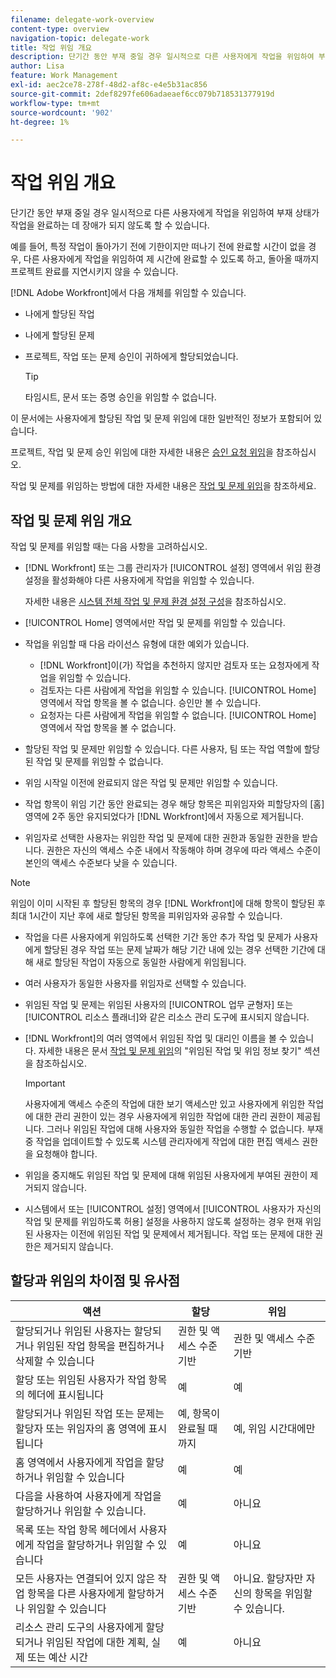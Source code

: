 ```yaml
---
filename: delegate-work-overview
content-type: overview
navigation-topic: delegate-work
title: 작업 위임 개요
description: 단기간 동안 부재 중일 경우 일시적으로 다른 사용자에게 작업을 위임하여 부재 상태가 작업을 완료하는 데 장애가 되지 않도록 할 수 있습니다.
author: Lisa
feature: Work Management
exl-id: aec2ce78-278f-48d2-af8c-e4e5b31ac856
source-git-commit: 2def8297fe606adaeaef6cc079b718531377919d
workflow-type: tm+mt
source-wordcount: '902'
ht-degree: 1%

---
```


# 작업 위임 개요

단기간 동안 부재 중일 경우 일시적으로 다른 사용자에게 작업을 위임하여 부재 상태가 작업을 완료하는 데 장애가 되지 않도록 할 수 있습니다.

예를 들어, 특정 작업이 돌아가기 전에 기한이지만 떠나기 전에 완료할 시간이 없을 경우, 다른 사용자에게 작업을 위임하여 제 시간에 완료할 수 있도록 하고, 돌아올 때까지 프로젝트 완료를 지연시키지 않을 수 있습니다.

[!DNL Adobe Workfront]에서 다음 개체를 위임할 수 있습니다.

<!--
  <li data-mc-conditions="QuicksilverOrClassic.Draft mode"> <p>Projects where you are designated as the Project Owner (not yet, not for the MVP)</p> </li>
  -->

* 나에게 할당된 작업
* 나에게 할당된 문제
* 프로젝트, 작업 또는 문제 승인이 귀하에게 할당되었습니다.

  >[!TIP]
  >
  >   타임시트, 문서 또는 증명 승인을 위임할 수 없습니다.


이 문서에는 사용자에게 할당된 작업 및 문제 위임에 대한 일반적인 정보가 포함되어 있습니다.

프로젝트, 작업 및 문제 승인 위임에 대한 자세한 내용은 [승인 요청 위임](../../review-and-approve-work/manage-approvals/delegate-approval-requests.md)을 참조하십시오.

작업 및 문제를 위임하는 방법에 대한 자세한 내용은 [작업 및 문제 위임](../../manage-work/delegate-work/how-to-delegate-work.md)을 참조하세요.

## 작업 및 문제 위임 개요

작업 및 문제를 위임할 때는 다음 사항을 고려하십시오.

* [!DNL Workfront] 또는 그룹 관리자가 [!UICONTROL 설정] 영역에서 위임 환경 설정을 활성화해야 다른 사용자에게 작업을 위임할 수 있습니다.

  자세한 내용은 [시스템 전체 작업 및 문제 환경 설정 구성](../../administration-and-setup/set-up-workfront/configure-system-defaults/set-task-issue-preferences.md)을 참조하십시오.

* [!UICONTROL Home] 영역에서만 작업 및 문제를 위임할 수 있습니다.
* 작업을 위임할 때 다음 라이선스 유형에 대한 예외가 있습니다.

   * [!DNL Workfront]이(가) 작업을 추천하지 않지만 검토자 또는 요청자에게 작업을 위임할 수 있습니다.
   * 검토자는 다른 사람에게 작업을 위임할 수 있습니다. [!UICONTROL Home] 영역에서 작업 항목을 볼 수 없습니다. 승인만 볼 수 있습니다.
   * 요청자는 다른 사람에게 작업을 위임할 수 없습니다. [!UICONTROL Home] 영역에서 작업 항목을 볼 수 없습니다.
* 할당된 작업 및 문제만 위임할 수 있습니다. 다른 사용자, 팀 또는 작업 역할에 할당된 작업 및 문제를 위임할 수 없습니다.
* 위임 시작일 이전에 완료되지 않은 작업 및 문제만 위임할 수 있습니다.
* 작업 항목이 위임 기간 동안 완료되는 경우 해당 항목은 피위임자와 피할당자의 [홈] 영역에 2주 동안 유지되었다가 [!DNL Workfront]에서 자동으로 제거됩니다.
* 위임자로 선택한 사용자는 위임한 작업 및 문제에 대한 권한과 동일한 권한을 받습니다. 권한은 자신의 액세스 수준 내에서 작동해야 하며 경우에 따라 액세스 수준이 본인의 액세스 수준보다 낮을 수 있습니다.

>[!NOTE]
>
>  위임이 이미 시작된 후 할당된 항목의 경우 [!DNL Workfront]에 대해 항목이 할당된 후 최대 1시간이 지난 후에 새로 할당된 항목을 피위임자와 공유할 수 있습니다.

* 작업을 다른 사용자에게 위임하도록 선택한 기간 동안 추가 작업 및 문제가 사용자에게 할당된 경우 작업 또는 문제 날짜가 해당 기간 내에 있는 경우 선택한 기간에 대해 새로 할당된 작업이 자동으로 동일한 사람에게 위임됩니다.
* 여러 사용자가 동일한 사용자를 위임자로 선택할 수 있습니다.
* 위임된 작업 및 문제는 위임된 사용자의 [!UICONTROL 업무 균형자] 또는 [!UICONTROL 리소스 플래너]와 같은 리소스 관리 도구에 표시되지 않습니다.
* [!DNL Workfront]의 여러 영역에서 위임된 작업 및 대리인 이름을 볼 수 있습니다. 자세한 내용은 문서 [작업 및 문제 위임](../delegate-work/how-to-delegate-work.md)의 &quot;위임된 작업 및 위임 정보 찾기&quot; 섹션을 참조하십시오.


  >[!IMPORTANT]
  >
  >  사용자에게 액세스 수준의 작업에 대한 보기 액세스만 있고 사용자에게 위임한 작업에 대한 관리 권한이 있는 경우 사용자에게 위임한 작업에 대한 관리 권한이 제공됩니다. 그러나 위임된 작업에 대해 사용자와 동일한 작업을 수행할 수 없습니다. 부재 중 작업을 업데이트할 수 있도록 시스템 관리자에게 작업에 대한 편집 액세스 권한을 요청해야 합니다.

* 위임을 중지해도 위임된 작업 및 문제에 대해 위임된 사용자에게 부여된 권한이 제거되지 않습니다.
* 시스템에서 또는 [!UICONTROL 설정] 영역에서 [!UICONTROL 사용자가 자신의 작업 및 문제를 위임하도록 허용] 설정을 사용하지 않도록 설정하는 경우 현재 위임된 사용자는 이전에 위임된 작업 및 문제에서 제거됩니다. 작업 또는 문제에 대한 권한은 제거되지 않습니다.

## 할당과 위임의 차이점 및 유사점

| 액션 | 할당 | 위임 |
|--------------------------------------------------------------------------------------------------------------------------------|---------------------------------------|-----------------------------------------------------|
| 할당되거나 위임된 사용자는 할당되거나 위임된 작업 항목을 편집하거나 삭제할 수 있습니다 | 권한 및 액세스 수준 기반 | 권한 및 액세스 수준 기반 |
| 할당 또는 위임된 사용자가 작업 항목의 헤더에 표시됩니다 | 예 | 예 |
| 할당되거나 위임된 작업 또는 문제는 할당자 또는 위임자의 홈 영역에 표시됩니다 | 예, 항목이 완료될 때까지 | 예, 위임 시간대에만 |
| 홈 영역에서 사용자에게 작업을 할당하거나 위임할 수 있습니다 | 예 | 예 |
| 다음을 사용하여 사용자에게 작업을 할당하거나 위임할 수 있습니다. | 예 | 아니요 |
| 목록 또는 작업 항목 헤더에서 사용자에게 작업을 할당하거나 위임할 수 있습니다 | 예 | 아니요 |
| 모든 사용자는 연결되어 있지 않은 작업 항목을 다른 사용자에게 할당하거나 위임할 수 있습니다 | 권한 및 액세스 수준 기반 | 아니요. 할당자만 자신의 항목을 위임할 수 있습니다. |
| 리소스 관리 도구의 사용자에게 할당되거나 위임된 작업에 대한 계획, 실제 또는 예산 시간 | 예 | 아니요 |
